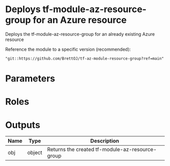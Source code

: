 
# Deploys tf-module-az-resource-group for an Azure resource
Deploys the tf-module-az-resource-group for an already existing Azure resource


Reference the module to a specific version (recommended):
```hcl
"git::https://github.com/BrettOJ/tf-az-module-resource-group?ref=main"
```

# Parameters
## <paraml1>

# Roles


# Outputs
| Name | Type | Description | 
| -- | -- | -- | 
| obj | object | Returns the created tf-module-az-resource-group 